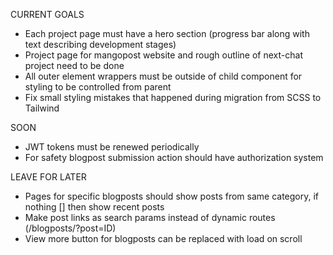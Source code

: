 CURRENT GOALS
- Each project page must have a hero section (progress bar along with text describing development stages)
- Project page for mangopost website and rough outline of next-chat project need to be done
- All outer element wrappers must be outside of child component for styling to be controlled from parent
- Fix small styling mistakes that happened during migration from SCSS to Tailwind

SOON
- JWT tokens must be renewed periodically
- For safety blogpost submission action should have authorization system

LEAVE FOR LATER
- Pages for specific blogposts should show posts from same category, if nothing [] then show recent posts
- Make post links as search params instead of dynamic routes (/blogposts/?post=ID) 
- View more button for blogposts can be replaced with load on scroll 






